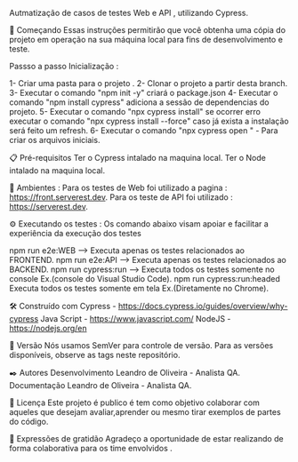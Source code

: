 
Autmatização de casos de testes Web e API , utilizando Cypress.

🚀 Começando
Essas instruções permitirão que você obtenha uma cópia do projeto em operação na sua máquina local para fins de desenvolvimento e teste.

Passso a passo Inicialização : 

1- Criar uma pasta para o projeto .
2- Clonar o projeto a partir desta branch.
3- Executar o comando "npm init -y" criará o package.json
4- Executar o comando "npm install cypress" adiciona  a sessão de dependencias do projeto.
5- Executar o comando "npx cypress install" se ocorrer erro executar o comando "npx cypress install --force" caso já exista a instalação será feito um refresh.
6- Executar o comando "npx cypress open " - Para criar os arquivos iniciais.

📋 Pré-requisitos
Ter o Cypress intalado na maquina local.
Ter o Node  intalado na maquina local.


🔧 Ambientes : 
Para os testes de Web foi utilizado a pagina : https://front.serverest.dev.
Para os teste de API foi utilizado : https://serverest.dev.


⚙️ Executando os testes :
Os comando abaixo visam apoiar e facilitar a experiência da execução dos testes 

 npm run e2e:WEB --> Executa apenas os testes relacionados ao FRONTEND.
 npm run e2e:API --> Executa apenas os testes relacionados ao BACKEND.
 npm run cypress:run --> Executa todos os testes somente no console Ex.(console do Visual Studio Code).
 npm run cypress:run:headed Executa todos os testes somente em tela Ex.(Diretamente no Chrome).

🛠️ Construído com
Cypress - https://docs.cypress.io/guides/overview/why-cypress
Java Script - https://www.javascript.com/
NodeJS - https://nodejs.org/en

📌 Versão
Nós usamos SemVer para controle de versão. Para as versões disponíveis, observe as tags neste repositório.

✒️ Autores
Desenvolvimento Leandro de Oliveira - Analista QA.
Documentação Leandro de Oliveira - Analista QA.

📄 Licença
Este projeto é publico é tem como objetivo colaborar com aqueles que desejam avaliar,aprender ou mesmo tirar exemplos de partes do código.

🎁 Expressões de gratidão
Agradeço a oportunidade de estar realizando de forma colaborativa para os time envolvidos .

